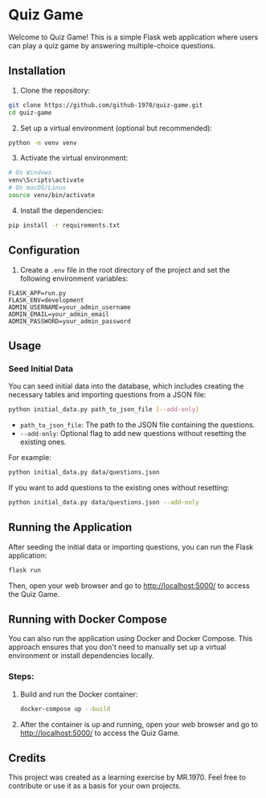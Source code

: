 # Quiz Game

Welcome to Quiz Game! This is a simple Flask web application where users can play a quiz game by answering multiple-choice questions.

## Installation

1. Clone the repository:

```bash
git clone https://github.com/github-1970/quiz-game.git
cd quiz-game
```

2. Set up a virtual environment (optional but recommended):

```bash
python -m venv venv
```

3. Activate the virtual environment:

```bash
# On Windows
venv\Scripts\activate
# On macOS/Linux
source venv/bin/activate
```

4. Install the dependencies:

```bash
pip install -r requirements.txt
```

## Configuration

1. Create a `.env` file in the root directory of the project and set the following environment variables:

```
FLASK_APP=run.py
FLASK_ENV=development
ADMIN_USERNAME=your_admin_username
ADMIN_EMAIL=your_admin_email
ADMIN_PASSWORD=your_admin_password
```

## Usage

### Seed Initial Data

You can seed initial data into the database, which includes creating the necessary tables and importing questions from a JSON file:

```bash
python initial_data.py path_to_json_file [--add-only]
```

- `path_to_json_file`: The path to the JSON file containing the questions.
- `--add-only`: Optional flag to add new questions without resetting the existing ones.

For example:

```bash
python initial_data.py data/questions.json
```

If you want to add questions to the existing ones without resetting:

```bash
python initial_data.py data/questions.json --add-only
```

## Running the Application

After seeding the initial data or importing questions, you can run the Flask application:

```bash
flask run
```

Then, open your web browser and go to [http://localhost:5000/](http://localhost:5000/) to access the Quiz Game.

## Running with Docker Compose

You can also run the application using Docker and Docker Compose. This approach ensures that you don't need to manually set up a virtual environment or install dependencies locally.

### Steps:

1. Build and run the Docker container:

    ```bash
    docker-compose up --build
    ```

2. After the container is up and running, open your web browser and go to [http://localhost:5000/](http://localhost:5000/) to access the Quiz Game.

## Credits

This project was created as a learning exercise by MR.1970. Feel free to contribute or use it as a basis for your own projects.